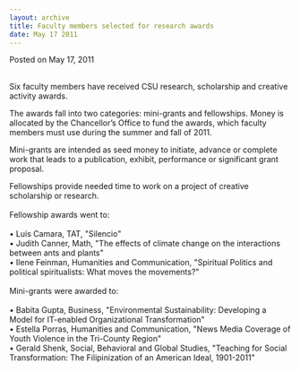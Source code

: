 ```yaml
---
layout: archive
title: Faculty members selected for research awards
date: May 17 2011
---
```





<span class="date">Posted on May 17, 2011    </span>
<p><br>
Six faculty members have received CSU research, scholarship and
creative activity awards.</br></p>
<p>The awards fall into two categories: mini-grants and
fellowships. Money is allocated by the Chancellor&#x2019;s Office to fund
the awards, which faculty members must use during the summer and
fall of 2011.</p>
<p>Mini-grants are intended as seed money to initiate, advance or
complete work that leads to a publication, exhibit, performance or
significant grant proposal.</p>
<p>Fellowships provide needed time to work on a project of creative
scholarship or research.<br>
<br>
Fellowship awards went to:<br>
<br>
&#x2022; Luis Camara, TAT, &quot;Silencio&quot;<br>
&#x2022; Judith Canner, Math, &quot;The effects of climate change on the
interactions between ants and plants&quot;<br>
&#x2022; Ilene Feinman, Humanities and Communication, &quot;Spiritual Politics
and political spiritualists: What moves the movements?&quot;<br>
<br>
Mini-grants were awarded to:<br>
<br>
&#x2022; Babita Gupta, Business, &quot;Environmental Sustainability: Developing
a Model for IT-enabled Organizational Transformation&quot;<br>
&#x2022; Estella Porras, Humanities and Communication, &quot;News Media
Coverage of Youth Violence in the Tri-County Region&quot;<br>
&#x2022; Gerald Shenk, Social, Behavioral and Global Studies, &quot;Teaching
for Social Transformation: The Filipinization of an American Ideal,
1901-2011&quot;<br>
&#xA0;</br></br></br></br></br></br></br></br></br></br></br></br></br></p>





